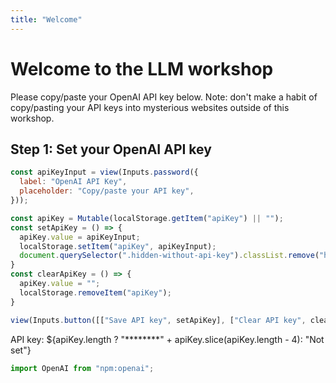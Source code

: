 ```yaml
---
title: "Welcome"
---
```


# Welcome to the LLM workshop

Please copy/paste your OpenAI API key below. Note: don't make a habit of copy/pasting your API keys into mysterious websites outside of this workshop.

## Step 1: Set your OpenAI API key

```js 
const apiKeyInput = view(Inputs.password({
  label: "OpenAI API Key", 
  placeholder: "Copy/paste your API key",
}));
```

```js
const apiKey = Mutable(localStorage.getItem("apiKey") || "");
const setApiKey = () => {
  apiKey.value = apiKeyInput;
  localStorage.setItem("apiKey", apiKeyInput);
  document.querySelector(".hidden-without-api-key").classList.remove("hide");
}
const clearApiKey = () => {
  apiKey.value = "";
  localStorage.removeItem("apiKey");
}
```

```js
view(Inputs.button([["Save API key", setApiKey], ["Clear API key", clearApiKey]]));
```

API key: ${apiKey.length ? "********" + apiKey.slice(apiKey.length - 4): "Not set"}

<section class="hide hidden-without-api-key">

## Step 2: Try some prompts

```js
if (apiKey.length) {
  document.querySelector(".hidden-without-api-key").classList.remove("hide");
}
```

```js
const promptInput = view(Inputs.textarea({
  label: "Prompt",
  placeholder: "Type your prompt here",
  value: "What is the capital of Italy?",
}));
```

```js
const conversations = Mutable([{
  prompt: "What is the meaning of life?",
  response: "42. Or perhaps, the meaning of life is subjective and varies from person to person.",
}]);
const appendConversation = (conversation) => {
  conversations.value = [...conversations.value, conversation];
};
```

```js
view(Inputs.button([["Send", async () => {
  const openai = new OpenAI({ apiKey, dangerouslyAllowBrowser: true });
  try {
    const response = await openai.chat.completions.create({
      model: "gpt-4o-mini",
      messages: [{ role: "user", content: promptInput }],
    });
    console.log(response.choices[0].message.content);
    appendConversation({
      prompt: promptInput,
      response: response.choices[0].message.content,
    });
  } catch (error) {
    console.error("Error:", error);
  }
}]]));
```

```js
display(html`<table>
  <thead>
    <tr>
      <th>Prompt</th>
      <th>Response</th>
    </tr>
  </thead>
  <tbody>
    ${conversations.map(conversation => html`<tr><td>${conversation.prompt}</td><td>${conversation.response}</td></tr>`)}
  </tbody>
</table>`)
```

```js
view(
  Inputs.button('Export data', {
    reduce: () => {
      // Step 1: Create an anchor element
      const a = document.createElement('a');

      // Step 2: Create a URL for the blob
      const url = URL.createObjectURL(new Blob([d3.csvFormat(conversations)], {
        type: 'text/csv',
      }));

      // Step 3: Set the href attribute of the anchor to the blob's URL
      a.href = url;

      // Step 4: Set the download attribute to the desired file name
      a.download = 'conversations.csv';

      // Step 5: Append the anchor to the document
      document.body.appendChild(a);

      // Step 6: Trigger a click on the anchor
      a.click();

      // Step 7: Remove the anchor from the document
      document.body.removeChild(a);

      // Clean up the URL object
      URL.revokeObjectURL(url);
    },
  })
);
```

</section>

```js
import OpenAI from "npm:openai";
```

<style>
  .hide {
    display: none;
  }
</style>
